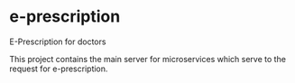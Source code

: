 # e-prescription
E-Prescription for doctors

This project contains the main server for microservices which serve to the request for e-prescription.

